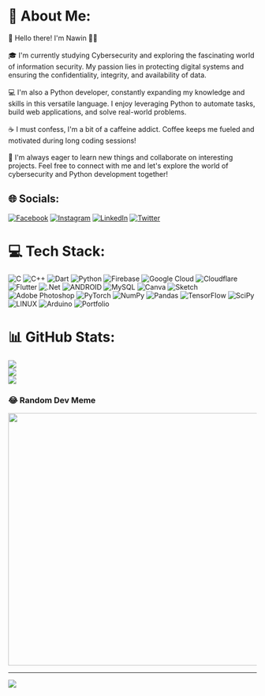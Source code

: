 # 💫 About Me:
👋 Hello there! I'm Nawin 🥷🏻<br><br>🎓 I'm currently studying Cybersecurity and exploring the fascinating world of information security. My passion lies in protecting digital systems and ensuring the confidentiality, integrity, and availability of data.<br><br>💻 I'm also a Python developer, constantly expanding my knowledge and skills in this versatile language. I enjoy leveraging Python to automate tasks, build web applications, and solve real-world problems.<br><br>☕ I must confess, I'm a bit of a caffeine addict. Coffee keeps me fueled and motivated during long coding sessions!<br><br>🌟 I'm always eager to learn new things and collaborate on interesting projects. Feel free to connect with me and let's explore the world of cybersecurity and Python development together!


## 🌐 Socials:
[![Facebook](https://img.shields.io/badge/Facebook-%231877F2.svg?logo=Facebook&logoColor=white)](https://facebook.com/spacecat010) [![Instagram](https://img.shields.io/badge/Instagram-%23E4405F.svg?logo=Instagram&logoColor=white)](https://instagram.com/@target_scorp) [![LinkedIn](https://img.shields.io/badge/LinkedIn-%230077B5.svg?logo=linkedin&logoColor=white)](https://linkedin.com/in/spacecat) [![Twitter](https://img.shields.io/badge/Twitter-%231DA1F2.svg?logo=Twitter&logoColor=white)](https://twitter.com/@prasath_na794) 

# 💻 Tech Stack:
![C](https://img.shields.io/badge/c-%2300599C.svg?style=plastic&logo=c&logoColor=white) ![C++](https://img.shields.io/badge/c++-%2300599C.svg?style=plastic&logo=c%2B%2B&logoColor=white) ![Dart](https://img.shields.io/badge/dart-%230175C2.svg?style=plastic&logo=dart&logoColor=white) ![Python](https://img.shields.io/badge/python-3670A0?style=plastic&logo=python&logoColor=ffdd54) ![Firebase](https://img.shields.io/badge/firebase-%23039BE5.svg?style=plastic&logo=firebase) ![Google Cloud](https://img.shields.io/badge/Google%20Cloud-%234285F4.svg?style=plastic&logo=google-cloud&logoColor=white) ![Cloudflare](https://img.shields.io/badge/Cloudflare-F38020?style=plastic&logo=Cloudflare&logoColor=white) ![Flutter](https://img.shields.io/badge/Flutter-%2302569B.svg?style=plastic&logo=Flutter&logoColor=white) ![.Net](https://img.shields.io/badge/.NET-5C2D91?style=plastic&logo=.net&logoColor=white) ![ANDROID](https://img.shields.io/badge/android-%2320232a.svg?style=plastic&logo=android&logoColor=%a4c639) ![MySQL](https://img.shields.io/badge/mysql-%2300f.svg?style=plastic&logo=mysql&logoColor=white) ![Canva](https://img.shields.io/badge/Canva-%2300C4CC.svg?style=plastic&logo=Canva&logoColor=white) ![Sketch](https://img.shields.io/badge/Sketch-FFB387?style=plastic&logo=sketch&logoColor=black) ![Adobe Photoshop](https://img.shields.io/badge/adobephotoshop-%2331A8FF.svg?style=plastic&logo=adobephotoshop&logoColor=white) ![PyTorch](https://img.shields.io/badge/PyTorch-%23EE4C2C.svg?style=plastic&logo=PyTorch&logoColor=white) ![NumPy](https://img.shields.io/badge/numpy-%23013243.svg?style=plastic&logo=numpy&logoColor=white) ![Pandas](https://img.shields.io/badge/pandas-%23150458.svg?style=plastic&logo=pandas&logoColor=white) ![TensorFlow](https://img.shields.io/badge/TensorFlow-%23FF6F00.svg?style=plastic&logo=TensorFlow&logoColor=white) ![SciPy](https://img.shields.io/badge/SciPy-%230C55A5.svg?style=plastic&logo=scipy&logoColor=%white) ![LINUX](https://img.shields.io/badge/Linux-FCC624?style=plastic&logo=linux&logoColor=black) ![Arduino](https://img.shields.io/badge/-Arduino-00979D?style=plastic&logo=Arduino&logoColor=white) ![Portfolio](https://img.shields.io/badge/Portfolio-%23000000.svg?style=plastic&logo=firefox&logoColor=#FF7139)
# 📊 GitHub Stats:
![](https://github-readme-stats.vercel.app/api?username=NawinPro&theme=dark&hide_border=false&include_all_commits=false&count_private=false)<br/>
![](https://github-readme-streak-stats.herokuapp.com/?user=NawinPro&theme=dark&hide_border=false)<br/>
![](https://github-readme-stats.vercel.app/api/top-langs/?username=NawinPro&theme=dark&hide_border=false&include_all_commits=false&count_private=false&layout=compact)

### 😂 Random Dev Meme
<img src="https://rm.up.railway.app/" width="512px"/>

---
[![](https://visitcount.itsvg.in/api?id=NawinPro&icon=0&color=0)](https://visitcount.itsvg.in)

<!-- Proudly created with GPRM ( https://gprm.itsvg.in ) -->
